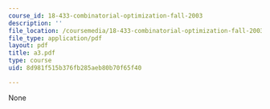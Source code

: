 ```yaml
---
course_id: 18-433-combinatorial-optimization-fall-2003
description: ''
file_location: /coursemedia/18-433-combinatorial-optimization-fall-2003/8d981f515b376fb285aeb80b70f65f40_a3.pdf
file_type: application/pdf
layout: pdf
title: a3.pdf
type: course
uid: 8d981f515b376fb285aeb80b70f65f40

---
```

None